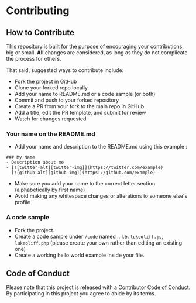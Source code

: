 # Contributing

## How to Contribute

This repository is built for the purpose of encouraging your contributions, big or small. **All** changes are considered, as long as they do not complicate the process for others.

That said, suggested ways to contribute include:

* Fork the project in GitHub
* Clone your forked repo locally
* Add your name to README.md or a code sample (or both)
* Commit and push to your forked repository
* Create a PR from your fork to the main repo in GitHub
* Add a title, edit the PR template, and submit for review
* Watch for changes requested

### Your name on the README.md

* Add your name and description to the README.md using this example :

```
### My Name
- Description about me
- [![twitter-alt][twitter-img]](https://twitter.com/example)
  [![github-alt][github-img]](https://github.com/example)
```

* Make sure you add your name to the correct letter section (alphabetically by first name)
* Avoid making any whitespace changes or alterations to someone else's profile

### A code sample

* Fork the project.
* Create a code sample under `/code` named <yourname>.<language-file-extension>. I.e. `lukeoliff.js`, `lukeoliff.php` (please create your own rather than editing an existing one)
* Create a working hello world example inside your file.

## Code of Conduct

Please note that this project is released with a [Contributor Code of Conduct](CODE_OF_CONDUCT.md). By participating in this project you agree to abide by its terms.
